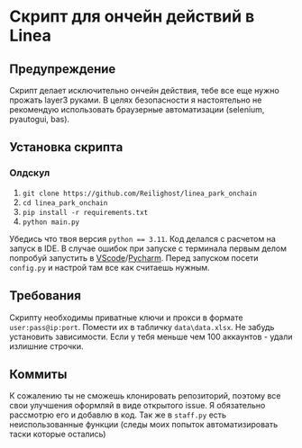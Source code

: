 # Скрипт для ончейн действий в Linea

## Предупреждение
Скрипт делает исключительно ончейн действия, тебе все еще нужно прожать layer3 руками. В целях безопасности я настоятельно не рекомендую использовать браузерные автоматизации (selenium, pyautogui, bas).

## Установка скрипта

### Олдскул
1. `git clone https://github.com/Reilighost/linea_park_onchain`
2. `cd linea_park_onchain`
3. `pip install -r requirements.txt`
4. `python main.py`

Убедись что твоя версия `python == 3.11`. Код делался с расчетом на запуск в IDE. В случае ошибок при запуске с терминала первым делом попробуй запустить в [VScode](https://code.visualstudio.com)/[Pycharm](https://www.jetbrains.com/pycharm/download/?section=windows). Перед запуском посети `config.py` и настрой там все как считаешь нужным.

## Требования
Скрипту необходимы приватные ключи и прокси в формате `user:pass@ip:port`. Помести их в табличку `data\data.xlsx`. Не забудь установить зависимости. Если у тебя меньше чем 100 аккаунтов - удали излишние строчки.

## Коммиты
К сожалению ты не сможешь клонировать репозиторий, поэтому все свои улучшения оформляй в виде открытого issue. Я обязательно рассмотрю его и добавлю в код. Так же в `staff.py` есть неиспользованные функции (следы моих попыток автоматизировать таски которые остались)
